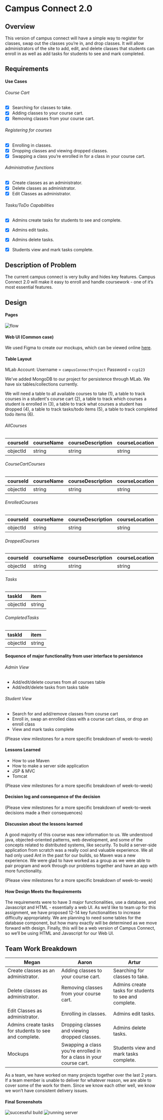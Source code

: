 # Campus Connect 2.0

## Overview
This version of campus connect will have a simple way to register for classes, swap out the classes you’re in, and drop classes. It will allow administrators of the site to add, edit, and delete classes that students can enroll in as well as add tasks for students to see and mark completed.

## Requirements
#### Use Cases

###### Course Cart
  - [x] Searching for classes to take.
  - [x] Adding classes to your course cart.
  - [x] Removing classes from your course cart.

###### Registering for courses
  - [x] Enrolling in classes.
  - [x] Dropping classes and viewing dropped classes.
  - [x] Swapping a class you’re enrolled in for a class in your course cart.

###### Administrative functions
  - [x] Create classes as an administrator.
  - [x] Delete classes as administrator.
  - [x] Edit Classes as administrator.

###### Tasks/ToDo Capabilities
  - [x] Admins create tasks for students to see and complete.
  - [x] Admins edit tasks.
  - [x] Admins delete tasks.
  - [x] Students view and mark tasks complete.


## Description of Problem
The current campus connect is very bulky and hides key features. Campus Connect 2.0 will make it easy to enroll and handle coursework - one of it’s most essential features.

## Design

#### Pages

![flow](./images/initial-flow.jpeg)

#### Web UI (Common case)

We used Figma to create our mockups, which can be viewed online [here](https://www.figma.com/proto/Ub1tHRVjUMjIERpcn5I7ZlFr/CampusConnect2.0?node-id=0%3A1&scaling=min-zoom&redirected=1).


#### Table Layout

MLab Account: Username = `campusConnectProject` Password = `ccp123`

We’ve added MongoDB to our project for persistence through MLab. We have six tables/collections currently.

We will need a table to all available courses to take (1), a table to track courses in a student's course cart (2), a table
to track which courses a student is enrolled in (3), a table to track what courses a student has dropped (4), a table to track tasks/todo items (5), a table to track completed todo items (6).

###### AllCourses
|courseId|courseName|courseDescription|courseLocation|courseProfessor|courseTimes|
| :------------- | :------------- | :------------- | :------------- | :------------- | :------------- |
|objectId|string|string|string|string|string|

###### CourseCartCourses
|courseId|courseName|courseDescription|courseLocation|courseProfessor|courseTimes|
| :------------- | :------------- | :------------- | :------------- | :------------- | :------------- |
|objectId|string|string|string|string|string|

###### EnrolledCourses
|courseId|courseName|courseDescription|courseLocation|courseProfessor|courseTimes|
| :------------- | :------------- | :------------- | :------------- | :------------- | :------------- |
|objectId|string|string|string|string|string|

###### DroppedCourses
|courseId|courseName|courseDescription|courseLocation|courseProfessor|courseTimes|
| :------------- | :------------- | :------------- | :------------- | :------------- | :------------- |
|objectId|string|string|string|string|string|

###### Tasks
| taskId    | item    |
| :------------- | :------------- |
| objectId       | string      |

###### CompletedTasks
| taskId    | item    |
| :------------- | :------------- |
| objectId       | string      |

#### Sequence of major functionality from user interface to persistence

###### Admin View

- Add/edit/delete courses from all courses table
- Add/edit/delete tasks from tasks table

###### Student View

- Search for and add/remove classes from course cart
- Enroll in, swap an enrolled class with a course cart class, or drop an enroll class
- View and mark tasks complete


(Please view milestones for a more specific breakdown of week-to-week)

#### Lessons Learned

- How to use Maven
- How to make a server side application
- JSP & MVC
- Tomcat

(Please view milestones for a more specific breakdown of week-to-week)

#### Decision log and consequence of the decision

(Please view milestones for a more specific breakdown of week-to-week decisions made a their consequences)

#### Discussion about the lessons learned

A good majority of this course was new information to us. We understood java, objected-oriented patterns, web development, and some of the concepts related to distributed systems, like security. To build a server-side application from scratch was a really cool and valuable experience. We all had only used Ant in the past for our builds, so Maven was a new experience. We were glad to have worked as a group as we were able to pair program and work through our problems together and have an app with more functionality.

(Please view milestones for a more specific breakdown of week-to-week)

#### How Design Meets the Requirements
The requirements were to have 3 major functionalities, use a database, and Javascript and HTML - essentially a web UI. As we’d like to team up for this assignment, we have proposed 12-14 key functionalities to increase difficulty appropriately. We are planning to need some tables for the database component, but how many exactly will be determined as we move forward with design. Finally, this will be a web version of Campus Connect, so we’ll be using HTML and Javascript for our Web UI.


## Team Work Breakdown

|Megan|Aaron|Artur|
| ------------- | ------------- | ------------- |
|Create classes as an administrator.|Adding classes to your course cart.|Searching for classes to take.|
|Delete classes as administrator.|Removing classes from your course cart.|Admins create tasks for students to see and complete.|
|Edit Classes as administrator.|Enrolling in classes.|Admins edit tasks.|
|Admins create tasks for students to see and complete.|Dropping classes and viewing dropped classes.|Admins delete tasks.|
|Mockups|Swapping a class you’re enrolled in for a class in your course cart.|Students view and mark tasks complete.|

As a team, we have worked on many projects together over the last 2 years. If a team member is unable to deliver for whatever reason, we are able to cover some of the work for them. Since we know each other well, we know we won’t have consistent delivery issues.

#### Final Screenshots

![successful build](images/final_build.png)
![running server](images/final_server.png)
